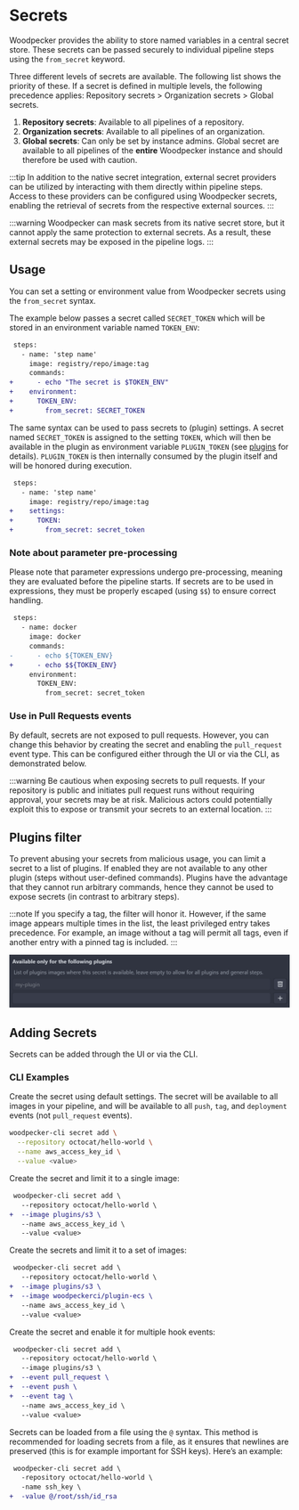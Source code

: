 # Secrets

Woodpecker provides the ability to store named variables in a central secret store.
These secrets can be passed securely to individual pipeline steps using the `from_secret` keyword.

Three different levels of secrets are available.
The following list shows the priority of these.
If a secret is defined in multiple levels, the following precedence applies: Repository secrets > Organization secrets > Global secrets.

1. **Repository secrets**: Available to all pipelines of a repository.
1. **Organization secrets**: Available to all pipelines of an organization.
1. **Global secrets**: Can only be set by instance admins.
   Global secret are available to all pipelines of the **entire** Woodpecker instance and should therefore be used with caution.

:::tip
In addition to the native secret integration, external secret providers can be utilized by interacting with them directly within pipeline steps.
Access to these providers can be configured using Woodpecker secrets, enabling the retrieval of secrets from the respective external sources.
:::

:::warning
Woodpecker can mask secrets from its native secret store, but it cannot apply the same protection to external secrets. As a result, these external secrets may be exposed in the pipeline logs.
:::

## Usage

You can set a setting or environment value from Woodpecker secrets using the `from_secret` syntax.

The example below passes a secret called `SECRET_TOKEN` which will be stored in an environment variable named `TOKEN_ENV`:

```diff
 steps:
   - name: 'step name'
     image: registry/repo/image:tag
     commands:
+      - echo "The secret is $TOKEN_ENV"
+    environment:
+      TOKEN_ENV:
+        from_secret: SECRET_TOKEN
```

The same syntax can be used to pass secrets to (plugin) settings.
A secret named `SECRET_TOKEN` is assigned to the setting `TOKEN`, which will then be available in the plugin as environment variable `PLUGIN_TOKEN` (see [plugins](./51-plugins/20-creating-plugins.md#settings) for details).
`PLUGIN_TOKEN` is then internally consumed by the plugin itself and will be honored during execution.

```diff
 steps:
   - name: 'step name'
     image: registry/repo/image:tag
+    settings:
+      TOKEN:
+        from_secret: secret_token
```

### Note about parameter pre-processing

Please note that parameter expressions undergo pre-processing, meaning they are evaluated before the pipeline starts.
If secrets are to be used in expressions, they must be properly escaped (using `$$`) to ensure correct handling.

```diff
 steps:
   - name: docker
     image: docker
     commands:
-      - echo ${TOKEN_ENV}
+      - echo $${TOKEN_ENV}
     environment:
       TOKEN_ENV:
         from_secret: secret_token
```

### Use in Pull Requests events

By default, secrets are not exposed to pull requests.
However, you can change this behavior by creating the secret and enabling the `pull_request` event type.
This can be configured either through the UI or via the CLI, as demonstrated below.

:::warning
Be cautious when exposing secrets to pull requests.
If your repository is public and initiates pull request runs without requiring approval, your secrets may be at risk.
Malicious actors could potentially exploit this to expose or transmit your secrets to an external location.
:::

## Plugins filter

To prevent abusing your secrets from malicious usage, you can limit a secret to a list of plugins.
If enabled they are not available to any other plugin (steps without user-defined commands).
Plugins have the advantage that they cannot run arbitrary commands, hence they cannot be used to expose secrets (in contrast to arbitrary steps).

:::note
If you specify a tag, the filter will honor it.
However, if the same image appears multiple times in the list, the least privileged entry takes precedence.
For example, an image without a tag will permit all tags, even if another entry with a pinned tag is included.
:::

![plugins filter](./secrets-plugins-filter.png)

## Adding Secrets

Secrets can be added through the UI or via the CLI.

### CLI Examples

Create the secret using default settings.
The secret will be available to all images in your pipeline, and will be available to all `push`, `tag`, and `deployment` events (not `pull_request` events).

```bash
woodpecker-cli secret add \
  --repository octocat/hello-world \
  --name aws_access_key_id \
  --value <value>
```

Create the secret and limit it to a single image:

```diff
 woodpecker-cli secret add \
   --repository octocat/hello-world \
+  --image plugins/s3 \
   --name aws_access_key_id \
   --value <value>
```

Create the secrets and limit it to a set of images:

```diff
 woodpecker-cli secret add \
   --repository octocat/hello-world \
+  --image plugins/s3 \
+  --image woodpeckerci/plugin-ecs \
   --name aws_access_key_id \
   --value <value>
```

Create the secret and enable it for multiple hook events:

```diff
 woodpecker-cli secret add \
   --repository octocat/hello-world \
   --image plugins/s3 \
+  --event pull_request \
+  --event push \
+  --event tag \
   --name aws_access_key_id \
   --value <value>
```

Secrets can be loaded from a file using the `@` syntax.
This method is recommended for loading secrets from a file, as it ensures that newlines are preserved (this is for example important for SSH keys).
Here’s an example:

```diff
 woodpecker-cli secret add \
   -repository octocat/hello-world \
   -name ssh_key \
+  -value @/root/ssh/id_rsa
```
